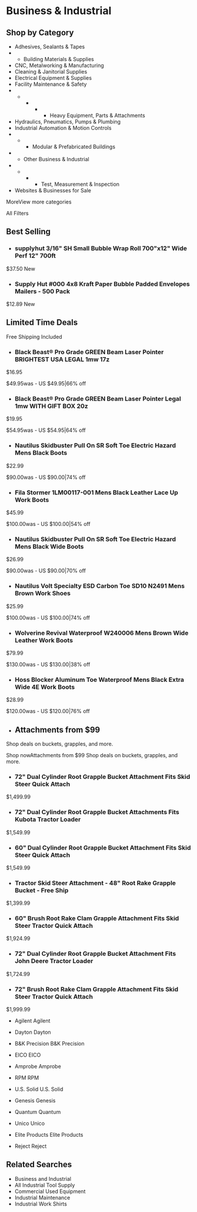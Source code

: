 # Business & Industrial

## Shop by Category

  * Adhesives, Sealants & Tapes
  *   * Building Materials & Supplies
  * CNC, Metalworking & Manufacturing
  * Cleaning & Janitorial Supplies
  * Electrical Equipment & Supplies
  * Facility Maintenance & Safety
  *   *   *   *   * Heavy Equipment, Parts & Attachments
  * Hydraulics, Pneumatics, Pumps & Plumbing
  * Industrial Automation & Motion Controls
  *   *   * Modular & Prefabricated Buildings
  *   * Other Business & Industrial
  *   *   *   * Test, Measurement & Inspection
  * Websites & Businesses for Sale

MoreView more categories

All Filters

## Best Selling

  * ### supplyhut 3/16" SH Small Bubble Wrap Roll 700"x12" Wide Perf 12" 700ft
$37.50 New

  * ### Supply Hut #000 4x8 Kraft Paper Bubble Padded Envelopes Mailers - 500 Pack
$12.89 New

## Limited Time Deals

Free Shipping Included

  * ### Black Beast® Pro Grade GREEN Beam Laser Pointer BRIGHTEST USA LEGAL 1mw 17z
$16.95

$49.95was - US $49.95|66% off

  * ### Black Beast® Pro Grade GREEN Beam Laser Pointer Legal 1mw WITH GIFT BOX 20z
$19.95

$54.95was - US $54.95|64% off

  * ### Nautilus Skidbuster Pull On SR Soft Toe Electric Hazard Mens Black Boots
$22.99

$90.00was - US $90.00|74% off

  * ### Fila Stormer 1LM00117-001 Mens Black Leather Lace Up Work Boots
$45.99

$100.00was - US $100.00|54% off

  * ### Nautilus Skidbuster Pull On SR Soft Toe Electric Hazard Mens Black Wide Boots
$26.99

$90.00was - US $90.00|70% off

  * ### Nautilus Volt Specialty ESD Carbon Toe SD10 N2491 Mens Brown Work Shoes
$25.99

$100.00was - US $100.00|74% off

  * ### Wolverine Revival Waterproof W240006 Mens Brown Wide Leather Work Boots
$79.99

$130.00was - US $130.00|38% off

  * ### Hoss Blocker Aluminum Toe Waterproof Mens Black Extra Wide 4E Work Boots
$28.99

$120.00was - US $120.00|76% off

  * ## Attachments from $99
Shop deals on buckets, grapples, and more.

Shop nowAttachments from $99 Shop deals on buckets, grapples, and more.

  * ### 72" Dual Cylinder Root Grapple Bucket Attachment Fits Skid Steer Quick Attach
$1,499.99

  * ### 72" Dual Cylinder Root Grapple Bucket Attachments Fits Kubota Tractor Loader
$1,549.99

  * ### 60" Dual Cylinder Root Grapple Bucket Attachment Fits Skid Steer Quick Attach
$1,549.99

  * ### Tractor Skid Steer Attachment - 48" Root Rake Grapple Bucket - Free Ship
$1,399.99

  * ### 60" Brush Root Rake Clam Grapple Attachment Fits Skid Steer Tractor Quick Attach
$1,924.99

  * ### 72" Dual Cylinder Root Grapple Bucket Attachment Fits John Deere Tractor Loader
$1,724.99

  * ### 72" Brush Root Rake Clam Grapple Attachment Fits Skid Steer Tractor Quick Attach
$1,999.99

  * Agilent
Agilent

  * Dayton
Dayton

  * B&K Precision
B&K Precision

  * EICO
EICO

  * Amprobe
Amprobe

  * RPM
RPM

  * U.S. Solid
U.S. Solid

  * Genesis
Genesis

  * Quantum
Quantum

  * Unico
Unico

  * Elite Products
Elite Products

  * Reject
Reject

## Related Searches

  * Business and Industrial
  * All Industrial Tool Supply
  * Commercial Used Equipment
  * Industrial Maintenance
  * Industrial Work Shirts

